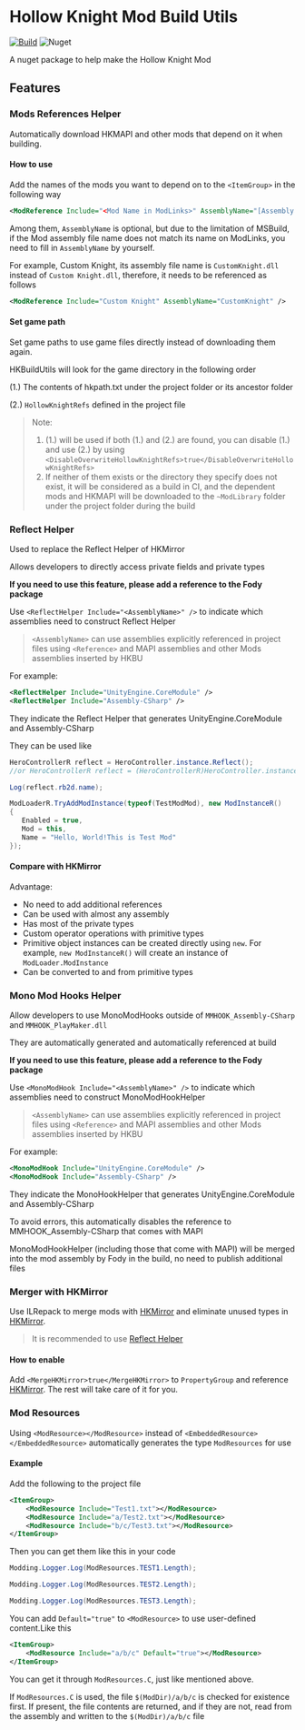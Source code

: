 
# **H**ollow **K**night Mod **B**uild **Utils**

 [![Build](https://github.com/HKLab/HKBuildUtils/actions/workflows/dotnet.yml/badge.svg)](https://github.com/HKLab/HKBuildUtils/actions/workflows/dotnet.yml) ![Nuget](https://img.shields.io/nuget/v/HKBuildUtils)

A nuget package to help make the Hollow Knight Mod

## Features

### Mods References Helper

Automatically download HKMAPI and other mods that depend on it when building.

#### How to use

Add the names of the mods you want to depend on to the `<ItemGroup>` in the following way

```xml
<ModReference Include="<Mod Name in ModLinks>" AssemblyName="[Assembly Name]" />
```

Among them, `AssemblyName` is optional, but due to the limitation of MSBuild, if the Mod assembly file name does not match its name on ModLinks, you need to fill in `AssemblyName` by yourself.

For example, Custom Knight, its assembly file name is `CustomKnight.dll` instead of `Custom Knight.dll`, therefore, it needs to be referenced as follows

```xml
<ModReference Include="Custom Knight" AssemblyName="CustomKnight" />
```

#### Set game path

Set game paths to use game files directly instead of downloading them again.

HKBuildUtils will look for the game directory in the following order

(1.) The contents of hkpath.txt under the project folder or its ancestor folder

(2.) `HollowKnightRefs` defined in the project file

> Note:
> 1. (1.) will be used if both (1.) and (2.) are found, you can disable (1.) and use (2.) by using `<DisableOverwriteHollowKnightRefs>true</DisableOverwriteHollowKnightRefs>`
> 2. If neither of them exists or the directory they specify does not exist, it will be considered as a build in CI, and the dependent mods and HKMAPI will be downloaded to the `~ModLibrary` folder under the project folder during the build


### Reflect Helper

Used to replace the Reflect Helper  of HKMirror

Allows developers to directly access private fields and private types

**If you need to use this feature, please add a reference to the Fody package**

Use `<ReflectHelper Include="<AssemblyName>" />` to indicate which assemblies need to construct Reflect Helper

> `<AssemblyName>` can use assemblies explicitly referenced in project files using `<Reference>` and MAPI assemblies and other Mods assemblies inserted by HKBU

For example:

```xml
<ReflectHelper Include="UnityEngine.CoreModule" />
<ReflectHelper Include="Assembly-CSharp" />
```

They indicate the Reflect Helper that generates UnityEngine.CoreModule and Assembly-CSharp

They can be used like

```c#
HeroControllerR reflect = HeroController.instance.Reflect(); 
//or HeroControllerR reflect = (HeroControllerR)HeroController.instance;

Log(reflect.rb2d.name);

ModLoaderR.TryAddModInstance(typeof(TestModMod), new ModInstanceR()
{
   Enabled = true,
   Mod = this,
   Name = "Hello, World!This is Test Mod"
}); 
```

#### Compare with HKMirror

Advantage:

- No need to add additional references
- Can be used with almost any assembly
- Has most of the private types
- Custom operator operations with primitive types
- Primitive object instances can be created directly using `new`. For example, `new ModInstanceR()` will create an instance of `ModLoader.ModInstance`
- Can be converted to and from primitive types


### Mono Mod Hooks Helper

Allow developers to use MonoModHooks outside of `MMHOOK_Assembly-CSharp` and `MMHOOK_PlayMaker.dll`

They are automatically generated and automatically referenced at build

**If you need to use this feature, please add a reference to the Fody package**

Use `<MonoModHook Include="<AssemblyName>" />` to indicate which assemblies need to construct MonoModHookHelper

> `<AssemblyName>` can use assemblies explicitly referenced in project files using `<Reference>` and MAPI assemblies and other Mods assemblies inserted by HKBU

For example:

```xml
<MonoModHook Include="UnityEngine.CoreModule" />
<MonoModHook Include="Assembly-CSharp" />
```

They indicate the MonoHookHelper that generates UnityEngine.CoreModule and Assembly-CSharp

To avoid errors, this automatically disables the reference to MMHOOK_Assembly-CSharp that comes with MAPI

MonoModHookHelper (including those that come with MAPI) will be merged into the mod assembly by Fody in the build, no need to publish additional files

### Merger with HKMirror

Use ILRepack to merge mods with [HKMirror](https://github.com/TheMulhima/HKMirror) and eliminate unused types in [HKMirror](https://github.com/TheMulhima/HKMirror).

> It is recommended to use [Reflect Helper](#Reflect-Helper)

#### How to enable

Add `<MergeHKMirror>true</MergeHKMirror>` to `PropertyGroup` and reference [HKMirror](https://github.com/TheMulhima/HKMirror).
The rest will take care of it for you.

### Mod Resources

Using `<ModResource></ModResource>` instead of `<EmbeddedResource></EmbeddedResource>` automatically generates the type `ModResources` for use

#### Example

Add the following to the project file

```xml
<ItemGroup>
    <ModResource Include="Test1.txt"></ModResource>
    <ModResource Include="a/Test2.txt"></ModResource>
    <ModResource Include="b/c/Test3.txt"></ModResource>
</ItemGroup>
```

Then you can get them like this in your code

```c#
Modding.Logger.Log(ModResources.TEST1.Length);

Modding.Logger.Log(ModResources.TEST2.Length);

Modding.Logger.Log(ModResources.TEST3.Length);
```

You can add `Default="true"` to `<ModResource>` to use user-defined content.Like this

```xml
<ItemGroup>
    <ModResource Include="a/b/c" Default="true"></ModResource>
</ItemGroup>
```

You can get it through `ModResources.C`, just like mentioned above.

If `ModResources.C` is used, the file `$(ModDir)/a/b/c` is checked for existence first. If present, the file contents are returned, and if they are not, read from the assembly and written to the `$(ModDir)/a/b/c` file
